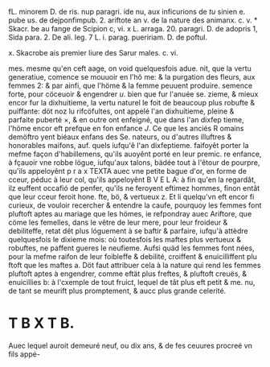 fL. minorem D. de ris. nup paragri. ide nu, aux inficurions de $t u$ sinien e. pube us. de dejponfimpub. 2. ariftote an v. de la nature des animanx. c. v. * Skacr. be au fange de Scipion c, vi. x L. arraga. 20. paragri. D. de adopris 1, Sida para. 2. De ali. leg. 7 L. i. parag. pueririam. D. de poftul.

x. Skacrobe ais premier liure des Sarur males. c. vi.

mes. mesme qu'en ceft aage, on void quelquesfois adue. nit, que la vertu generatiue, comence se mouuoir en l'hô me: \& la purgation des fleurs, aux femmes 2: \& par ainfi, que l'höme \& la femme peuuent produire. semence forte, pour cöceuoir \& engendrer $u$. bien que fur l'anuée se. zieme, \& mieux encor fur la dixhuitieme, la vertu naturel le foit de beaucoup plus robufte \& puiffante: döt noz lu rifcöfultes, ont appelé l'an dixhuitieme, pleine \& parfaite puberté $\times$, \& en outre ont enfeigné, que dans l'an dixfep tieme, l'höme encor eft prefque en fon enfance $J$. Ce que les anciés R omains demöftro yent biéaux enfans des Se. nateurs, ou d'autres illuftres \& honorables maifons, auf. quels iufqu'ê l'an dixfeptieme. faifoyêt porter la mefme façon d'habillemens, qu'ils auoyênt porté en leur premic. re enfance, à fçauoir vne robbe lögue, iufqu'aux talons, bädée tout à l'êtour de pourpre, qu'ils appeloyênt p r a x TEXTA auec vne petite bague d'or, en forme de cceur, péduc à leur col, qu'ils appeloyênt B V E L A: à fin qu'en la regardât, ilz euffent occafió de penfer, qu'ils ne feroyent eftimez hommes, finon entât que leur cceur feroit hone. fte, bö, \& vertueux z. Et li quelqu'vn eft encor fi curieux, de vouloir recercher \& entendre la caufe, pourquoy les femmes font pluftoft aptes au mariage que les hömes, ie refpondray auec Ariftore, que cöme les femelles, dans le vêtre de leur mere, pour leur froideur \& debiliteffe, retat dêt plus lóguement à se baftir \& parfaire, iufqu'à attèdre quelquesfois le dixieme mois: où toutesfois les maftes plus vertueux \& robuftes, ne paffent gueres le neufieme. Aufsi quäd les femmes font nées, pour la mefme raifon de leur foibleffe \& debilité, croiffent \& enuicilliffent plu ftoft que les maftes a. Döt faut attribuer cela à la nature qui rend les femmes pluftoft aptes à engendrer, comme eftät plus freftes, \& pluftoft creuës, \& enuicillies b: à l'cxemple de tout fruict, lequel de tât plus eft petit \& me. nu, de tant se meurift plus promptement, \& aucc plus grande celerité.

# T B X T B.

Auec lequel auroit demeuré neuf, ou dix ans, \& de fes ceuures procreé vn fils appé-